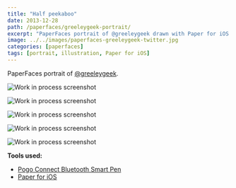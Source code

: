 ```yaml
---
title: "Half peekaboo"
date: 2013-12-28
path: /paperfaces/greeleygeek-portrait/
excerpt: "PaperFaces portrait of @greeleygeek drawn with Paper for iOS on an iPad."
image: ../../images/paperfaces-greeleygeek-twitter.jpg
categories: [paperfaces]
tags: [portrait, illustration, Paper for iOS]
---
```


PaperFaces portrait of [@greeleygeek](https://twitter.com/greeleygeek).

![Work in process screenshot](../../images/paperfaces-greeleygeek-process-1-lg.jpg)

![Work in process screenshot](../../images/paperfaces-greeleygeek-process-2-lg.jpg)

![Work in process screenshot](../../images/paperfaces-greeleygeek-process-3-lg.jpg)

![Work in process screenshot](../../images/paperfaces-greeleygeek-process-4-lg.jpg)

![Work in process screenshot](../../images/paperfaces-greeleygeek-process-5-lg.jpg)

**Tools used:**

- [Pogo Connect Bluetooth Smart Pen](https://www.amazon.com/gp/product/B009K448L4/ref=as_li_ss_tl?ie=UTF8&camp=1789&creative=390957&creativeASIN=B009K448L4&linkCode=as2&tag=mademist-20)
- [Paper for iOS](https://paper.bywetransfer.com/)
